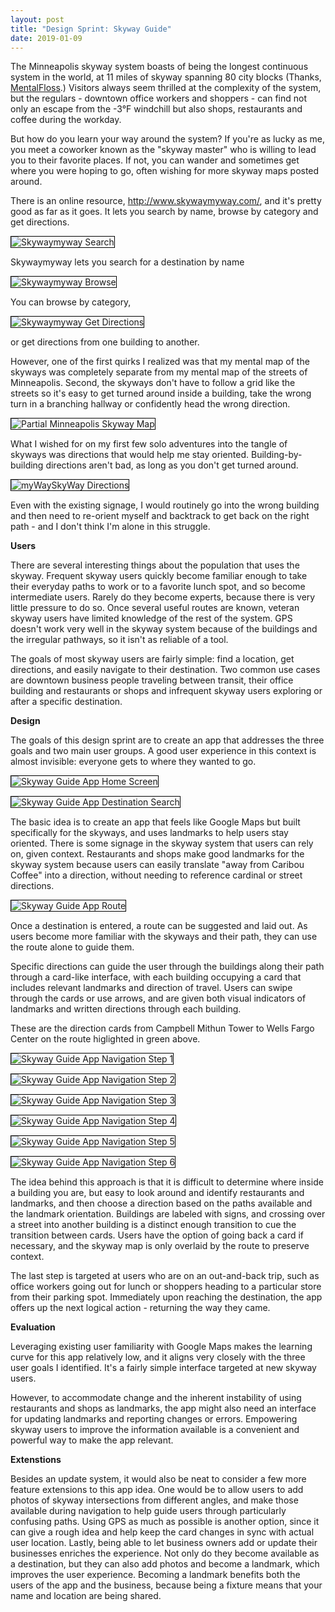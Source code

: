 ```yaml
---
layout: post
title: "Design Sprint: Skyway Guide"
date: 2019-01-09
---
```


The Minneapolis skyway system boasts of being the longest continuous system in the world, at 11 miles of skyway spanning 80 city blocks (Thanks, [MentalFloss](http://mentalfloss.com/article/70549/25-things-you-should-know-about-minneapolis-and-st-paul).) Visitors always seem thrilled at the complexity of the system, but the regulars - downtown office workers and shoppers - can find not only an escape from the -3°F windchill but also shops, restaurants and coffee during the workday.

But how do you learn your way around the system? If you're as lucky as me, you meet a coworker known as the "skyway master" who is willing to lead you to their favorite places. If not, you can wander and sometimes get where you were hoping to go, often wishing for more skyway maps posted around.

There is an online resource, http://www.skywaymyway.com/, and it's pretty good as far as it goes. It lets you search by name, browse by category and get directions.

<img style="max-width:90%;height:auto;border:1px solid black;"
 src="/assets/sprints/skyway/MWSW-search.png"
 title="Skywaymyway Search">

Skywaymyway lets you search for a destination by name

<img style="max-width:90%;height:auto;border:1px solid black;"
src="/assets/sprints/skyway/MWSW-browse.png"
title="Skywaymyway Browse">

You can browse by category,

<img style="max-width:90%;height:auto;border:1px solid black;" src="/assets/sprints/skyway/MWSW-directions.png"
title="Skywaymyway Get Directions">

or get directions from one building to another.

However, one of the first quirks I realized was that my mental map of the skyways was completely separate from my mental map of the streets of Minneapolis. Second, the skyways don't have to follow a grid like the streets so it's easy to get turned around inside a building, take the wrong turn in a branching hallway or confidently head the wrong direction.

<img style="max-width:90%;height:auto;border:1px solid black;"
src="/assets/sprints/skyway/large-map.png"
title="Partial Minneapolis Skyway Map">

What I wished for on my first few solo adventures into the tangle of skyways was directions that would help me stay oriented. Building-by-building directions aren't bad, as long as you don't get turned around.

<img style="max-width:90%;height:auto;border:1px solid black;"
src="/assets/sprints/skyway/MWSW-guide.png"
title="myWaySkyWay Directions">

Even with the existing signage, I would routinely go into the wrong building and then need to re-orient myself and backtrack to get back on the right path - and I don't think I'm alone in this struggle.

<b>Users</b>

There are several interesting things about the population that uses the skyway. Frequent skyway users quickly become familiar enough to take their everyday paths to work or to a favorite lunch spot, and so become intermediate users. Rarely do they become experts, because there is very little pressure to do so. Once several useful routes are known, veteran skyway users have limited knowledge of the rest of the system. GPS doesn't work very well in the skyway system because of the buildings and the irregular pathways, so it isn't as reliable of a tool.

The goals of most skyway users are fairly simple: find a location, get directions, and easily navigate to their destination. Two common use cases are downtown business people traveling between transit, their office building and restaurants or shops and infrequent skyway users exploring or after a specific destination.

<b>Design</b>

The goals of this design sprint are to create an app that addresses the three goals and two main user groups. A good user experience in this context is almost invisible: everyone gets to where they wanted to go.

<img style="max-width:90%;height:auto;border:1px solid black;"
src="/assets/sprints/skyway/homescreen.png"
title="Skyway Guide App Home Screen">

<img style="max-width:90%;height:auto;border:1px solid black;"
src="/assets/sprints/skyway/search.png"
title="Skyway Guide App Destination Search">

The basic idea is to create an app that feels like Google Maps but built specifically for the skyways, and uses landmarks to help users stay oriented. There is some signage in the skyway system that users can rely on, given context. Restaurants and shops make good landmarks for the skyway system because users can easily translate "away from Caribou Coffee" into a direction, without needing to reference cardinal or street directions.

<img style="max-width:90%;height:auto;border:1px solid black;"
src="/assets/sprints/skyway/route.png"
title="Skyway Guide App Route">

Once a destination is entered, a route can be suggested and laid out. As users become more familiar with the skyways and their path, they can use the route alone to guide them.

Specific directions can guide the user through the buildings along their path through a card-like interface, with each building occupying a card that includes relevant landmarks and direction of travel. Users can swipe through the cards or use arrows, and are given both visual indicators of landmarks and written directions through each building.

These are the direction cards from Campbell Mithun Tower to Wells Fargo Center on the route higlighted in green above.

<img style="max-width:90%;height:auto;border:1px solid black;"
src="/assets/sprints/skyway/guide1.png"
title="Skyway Guide App Navigation Step 1">

<img style="max-width:90%;height:auto;border:1px solid black;"
src="/assets/sprints/skyway/guide2.png"
title="Skyway Guide App Navigation Step 2">

<img style="max-width:90%;height:auto;border:1px solid black;"
src="/assets/sprints/skyway/guide3.png"
title="Skyway Guide App Navigation Step 3">

<img style="max-width:90%;height:auto;border:1px solid black;"
src="/assets/sprints/skyway/guide4.png"
title="Skyway Guide App Navigation Step 4">

<img style="max-width:90%;height:auto;border:1px solid black;"
src="/assets/sprints/skyway/guide5.png"
title="Skyway Guide App Navigation Step 5">

<img style="max-width:90%;height:auto;border:1px solid black;"
src="/assets/sprints/skyway/guide6.png"
title="Skyway Guide App Navigation Step 6">

The idea behind this approach is that it is difficult to determine where inside a building you are, but easy to look around and identify restaurants and landmarks, and then choose a direction based on the paths available and the landmark orientation. Buildings are labeled with signs, and crossing over a street into another building is a distinct enough transition to cue the transition between cards. Users have the option of going back a card if necessary, and the skyway map is only overlaid by the route to preserve context.

The last step is targeted at users who are on an out-and-back trip, such as office workers going out for lunch or shoppers heading to a particular store from their parking spot. Immediately upon reaching the destination, the app offers up the next logical action - returning the way they came.

<b>Evaluation</b>

Leveraging existing user familiarity with Google Maps makes the learning curve for this app relatively low, and it aligns very closely with the three user goals I identified. It's a fairly simple interface targeted at new skyway users.

However, to accommodate change and the inherent instability of using restaurants and shops as landmarks, the app might also need an interface for updating landmarks and reporting changes or errors. Empowering skyway users to improve the information available is a convenient and powerful way to make the app relevant.

<b>Extenstions</b>

Besides an update system, it would also be neat to consider a few more feature extensions to this app idea. One would be to allow users to add photos of skyway intersections from different angles, and make those available during navigation to help guide users through particularly confusing paths. Using GPS as much as possible is another option, since it can give a rough idea and help keep the card changes in sync with actual user location. Lastly, being able to let business owners add or update their businesses enriches the experience. Not only do they become available as a destination, but they can also add photos and become a landmark, which improves the user experience. Becoming a landmark benefits both the users of the app and the business, because being a fixture means that your name and location are being shared.
